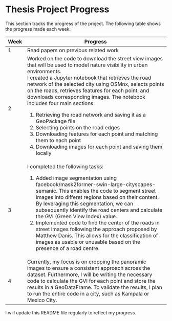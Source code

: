 # Thesis Project Progress

This section tracks the progress of the project. The following table shows the progress made each week:

| Week | Progress |
|----------|----------|
| 1  | Read papers on previous related work  |
| 2  | Worked on the code to download the street view images that will be used to model nature visibility in urban environments.<br>I created a Jupyter notebook that retrieves the road network of the selected city using OSMnx, selects points on the roads, retrieves features for each point, and downloads corresponding images. The notebook includes four main sections: <br><ol><li>Retrieving the road network and saving it as a GeoPackage file</li><li>Selecting points on the road edges</li><li>Downloading features for each point and matching them to each point</li><li>Downloading images for each point and saving them locally</li></ol>|
| 3  | I completed the following tasks:<br><ol><li>Added image segmentation using facebook/mask2former-swin-large-cityscapes-semanic. This enables the code to segment street images into differet regions based on their content. By leveraging this segmentation, we can subsequently identify the road centers and calculate the GVI (Green View Index) value. </li><li>Implemented code to find the center of the roads in street images following the approach proposed by Matthew Danis. This allows for the classification of images as usable or unusable based on the presence of a road centre.</li> |
| 4  | Currently, my focus is on cropping the panoramic images to ensure a consistent approach across the dataset. Furthermore, I will be writing the necessary code to calculate the GVI for each point and store the results in a GeoDataFrame. To validate the results, I plan to run the entire code in a city, such as Kampala or Mexico City.|


I will update this README file regularly to reflect my progress.
